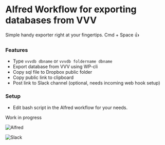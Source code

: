 
# Alfred Workflow for exporting databases from VVV

Simple handy exporter right at your fingertips. Cmd + Space 👍

### Features 
+ Type ```vvvdb dbname``` or ```vvvdb foldername dbname```
+ Export database from VVV using WP-cli
+ Copy sql file to Dropbox public folder
+ Copy public link to clipboard
+ Post link to Slack channel (optional, needs incoming web hook setup)

### Setup
+ Edit bash script in the Alfred workflow for your needs.

Work in progress

![Alfred](https://cloud.githubusercontent.com/assets/307676/15895049/79b0e268-2d89-11e6-8289-f508298299fc.png)

![Slack](https://cloud.githubusercontent.com/assets/307676/15894556/c94cae68-2d86-11e6-9372-0058224cbf92.png)